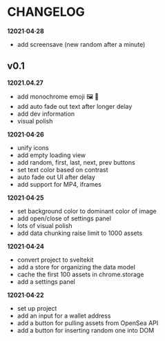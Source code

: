 # CHANGELOG

**12021·04·28**

- add screensave (new random after a minute)

## v0.1

**12021.04.27**

- add monochrome emoji 🖼 👀
- add auto fade out text after longer delay
- add dev information
- visual polish

**12021·04·26**

- unify icons
- add empty loading view
- add random, first, last, next, prev buttons
- set text color based on contrast
- auto fade out UI after delay
- add support for MP4, iframes

**12021·04·25**

- set background color to dominant color of image
- add open/close of settings panel
- lots of visual polish
- add data chunking raise limit to 1000 assets

**12021·04·24**

- convert project to sveltekit
- add a store for organizing the data model
- cache the first 100 assets in chrome.storage
- add a settings panel

**12021·04·22**

- set up project
- add an input for a wallet address
- add a button for pulling assets from OpenSea API
- add a button for inserting random one into DOM

